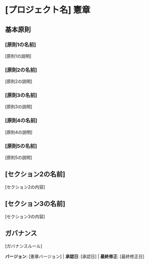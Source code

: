 # [プロジェクト名] 憲章
<!-- 例: Spec憲章、TaskFlow憲章など -->

## 基本原則

### [原則1の名前]
<!-- 例: I. ライブラリファースト -->
[原則1の説明]
<!-- 例: すべての機能はスタンドアロンライブラリとして開始する; ライブラリは自己完結型で、独立してテスト可能、文書化されている必要がある; 明確な目的が必要 - 組織専用ライブラリは不可 -->

### [原則2の名前]
<!-- 例: II. CLIインターフェース -->
[原則2の説明]
<!-- 例: すべてのライブラリはCLI経由で機能を公開する; テキスト入出力プロトコル: stdin/args → stdout、エラー → stderr; JSON + 人間が読める形式をサポート -->

### [原則3の名前]
<!-- 例: III. テストファースト（交渉不可） -->
[原則3の説明]
<!-- 例: TDD必須: テスト作成 → ユーザー承認 → テスト失敗 → その後実装; Red-Green-Refactorサイクルを厳格に強制 -->

### [原則4の名前]
<!-- 例: IV. 統合テスト -->
[原則4の説明]
<!-- 例: 統合テストが必要な重点領域: 新しいライブラリ契約テスト、契約変更、サービス間通信、共有スキーマ -->

### [原則5の名前]
<!-- 例: V. 可観測性、VI. バージョニングと破壊的変更、VII. シンプルさ -->
[原則5の説明]
<!-- 例: テキストI/Oによりデバッグ可能性を確保; 構造化ログ必須; または: MAJOR.MINOR.BUILD形式; または: シンプルに開始、YAGNI原則 -->

## [セクション2の名前]
<!-- 例: 追加制約、セキュリティ要件、パフォーマンス標準など -->

[セクション2の内容]
<!-- 例: 技術スタック要件、コンプライアンス標準、デプロイメントポリシーなど -->

## [セクション3の名前]
<!-- 例: 開発ワークフロー、レビュープロセス、品質ゲートなど -->

[セクション3の内容]
<!-- 例: コードレビュー要件、テストゲート、デプロイメント承認プロセスなど -->

## ガバナンス
<!-- 例: 憲章は他のすべての慣行に優先する; 修正には文書化、承認、移行計画が必要 -->

[ガバナンスルール]
<!-- 例: すべてのPR/レビューは準拠を検証する必要がある; 複雑さは正当化される必要がある; ランタイム開発ガイダンスには[ガイダンスファイル]を使用 -->

**バージョン**: [憲章バージョン] | **承認日**: [承認日] | **最終修正**: [最終修正日]
<!-- 例: バージョン: 2.1.1 | 承認日: 2025-06-13 | 最終修正: 2025-07-16 -->
